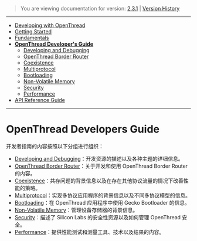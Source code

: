 > You are viewing documentation for version: [2.3.1](https://docs.silabs.com/openthread/2.3.1/openthread-developers-guide-overview/) | [Version History](https://docs.silabs.com/openthread/2.3.1/version-history)

---

- [Developing with OpenThread](developing-with-openthread.md)
- [Getting Started](getting-started.md)
- [Fundamentals](fundamentals.md)
- **[OpenThread Developer's Guide](openthread-developer's-guide.md)**
    - [Developing and Debugging](developing-and-debugging.md)
    - [OpenThread Border Router](openthread-border-router.md)
    - [Coexistence](coexistence.md)
    - [Multiprotocol](multiprotocol.md)
    - [Bootloading](bootloading.md)
    - [Non-Volatile Memory](non-volatile-memory.md)
    - [Security](security.md)
    - [Performance](performance.md)
- [API Reference Guide](https://docs.silabs.com/openthread/2.3.1/openthread-api/)

---

# OpenThread Developers Guide <!-- omit from toc -->

开发者指南的内容按照以下分组进行组织：

- [Developing and Debugging](developing-and-debugging.md)：开发资源的描述以及各种主题的详细信息。
- [OpenThread Border Router](openthread-border-router.md)：关于开发和使用 OpenThread Border Router 的内容。
- [Coexistence](coexistence.md)：共存问题的背景信息以及在存在其他协议流量的情况下改善性能的策略。
- [Multiprotocol](multiprotocol.md)：实现多协议应用程序的背景信息以及不同多协议模型的信息。
- [Bootloading](bootloading.md)：在 OpenThread 应用程序中使用 Gecko Bootloader 的信息。
- [Non-Volatile Memory](non-volatile-memory.md)：管理设备存储器的背景信息。
- [Security](security.md)：描述了 Silicon Labs 的安全性资源以及如何管理 OpenThread 安全。
- [Performance](performance.md)：提供性能测试和测量工具、技术以及结果的内容。
